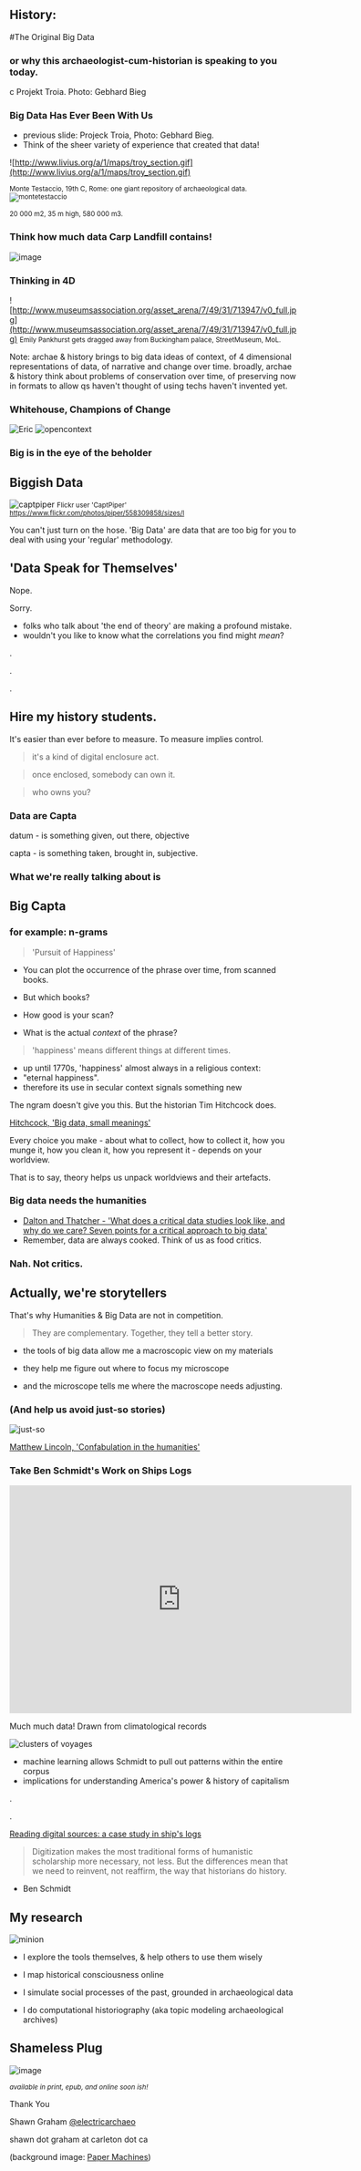 ## History: 
#The Original Big Data


### or why this archaeologist-cum-historian is speaking to you today.
<section data-background="https://dl.dropboxusercontent.com/u/37716296/troy_pba_pottery_tent.jpg">


c Projekt Troia. Photo: Gebhard Bieg


### Big Data Has Ever Been With Us
+ previous slide: Projeck Troia, Photo: Gebhard Bieg.
+ Think of the sheer variety of experience that created that data!

![http://www.livius.org/a/1/maps/troy_section.gif](http://www.livius.org/a/1/maps/troy_section.gif)


<small> Monte Testaccio, 19th C, Rome: one giant repository of archaeological data. 
![montetestaccio](https://nulladiessinelinea.files.wordpress.com/2008/05/il-monte-testaccio.jpg)

20 000 m2, 35 m high, 580 000 m3.</small>


### Think how much data Carp Landfill contains!
![image](http://stittsvillecentral.ottawastartinter.netdna-cdn.com/wp-content/uploads/2014/09/20140825_150613-1038x518.jpg)


### Thinking in 4D
![http://www.museumsassociation.org/asset_arena/7/49/31/713947/v0_full.jpg](http://www.museumsassociation.org/asset_arena/7/49/31/713947/v0_full.jpg)
<small>Emily Pankhurst gets dragged away from Buckingham palace, StreetMuseum, MoL.</small>

Note: archae & history brings to big data ideas of context, of 4 dimensional representations of data, of narrative and change over time. broadly, archae & history think about problems of conservation over time, of preserving now in formats to allow qs haven't thought of using techs haven't invented yet.


### Whitehouse, Champions of Change
![Eric](https://dl.dropboxusercontent.com/u/37716296/Screen%20Shot%202015-03-30%20at%209.30.14%20PM.png)
![opencontext](https://dl.dropboxusercontent.com/u/37716296/Screen%20Shot%202015-03-30%20at%209.31.41%20PM.png)


### Big is in the eye of the beholder
## Biggish Data
![captpiper](https://farm2.staticflickr.com/1232/558309858_cbee42a37c_z.jpg)
<small>Flickr user 'CaptPiper' https://www.flickr.com/photos/piper/558309858/sizes/l</small>

You can't just turn on the hose. 'Big Data' are data that are too big for you to deal with using your 'regular' methodology. 


## 'Data Speak for Themselves'

Nope. 

Sorry.


+ folks who talk about 'the end of theory' are making a profound mistake.
+ wouldn't you like to know what the correlations you find might _mean_?


.

.

.

## Hire my history students.


It's easier than ever before to measure. To measure implies control.
> it's a kind of digital enclosure act.

> once enclosed, somebody can own it.

> who owns you?


### Data are Capta
datum - is something given, out there, objective

capta - is something taken, brought in, subjective.


### What we're really talking about is
## Big Capta


### for example: n-grams
> 'Pursuit of Happiness'

+ You can plot the occurrence of the phrase over time, from scanned books.


+ But which books?
+ How good is your scan?
+ What is the actual _context_ of the phrase?


> 'happiness' means different things at different times.


+ up until 1770s, 'happiness' almost always in a religious context:
+ "eternal happiness".
+ therefore its use in secular context signals something new


The ngram doesn't give you this. But the historian Tim Hitchcock does.

[Hitchcock, 'Big data, small meanings'](http://historyonics.blogspot.co.uk/2014/11/big-data-small-data-and-meaning_9.html)


Every choice you make - about what to collect, how to collect it, how you munge it, how you clean it, how you represent it - depends on your worldview. 

That is to say, theory helps us unpack worldviews and their artefacts.


### Big data needs the humanities

+ [Dalton and Thatcher - 'What does a critical data studies look like, and why do we care? Seven points for a critical approach to big data'](http://societyandspace.com/material/commentaries/craig-dalton-and-jim-thatcher-what-does-a-critical-data-studies-look-like-and-why-do-we-care-seven-points-for-a-critical-approach-to-big-data/)
+ Remember, data are always cooked. Think of us as food critics.
 


### Nah. Not critics. 

## Actually, we're storytellers

That's why Humanities & Big Data are not in competition.


>They are complementary. Together, they tell a better story.


+ the tools of big data allow me a macroscopic view on my materials
+ they help me figure out where to focus my microscope


+ and the microscope tells me where the macroscope needs adjusting.


### (And help us avoid just-so stories)

![just-so](http://cdni.condenast.co.uk/426x639/a_c/38-Just-So-Stories_EL_14nov12_pr_bt.jpg)

[Matthew Lincoln, 'Confabulation in the humanities'](http://matthewlincoln.net/2015/03/21/confabulation-in-the-humanities.html)


### Take Ben Schmidt's Work on Ships Logs

<iframe width="600" height="400" src="https://www.youtube.com/embed/Tn7fQ5mYHPA" frameborder="0" allowfullscreen></iframe>

Much much data! Drawn from climatological records


![clusters of voyages](http://2.bp.blogspot.com/-o_jbGMEgCMM/UHCARb0sJNI/AAAAAAAADjk/beFOdBTt1Gc/s640/Maury+clusters.png)

+ machine learning allows Schmidt to pull out patterns within the entire corpus
+ implications for understanding America's power & history of capitalism

.

.

[Reading digital sources: a case study in ship's logs](http://sappingattention.blogspot.ca/2012/11/reading-digital-sources-case-study-in.html)


> Digitization makes the most traditional forms of humanistic scholarship more necessary, not less. But the differences mean that we need to reinvent, not reaffirm, the way that historians do history. 

- Ben Schmidt


## My research
![minion](https://pbs.twimg.com/profile_images/411694091538165760/WO9XkQZa.jpeg)

+ I explore the tools themselves, & help others to use them wisely


+ I map historical consciousness online
+ I simulate social processes of the past, grounded in archaeological data
+ I do computational historiography (aka topic modeling archaeological archives)


## Shameless Plug
![image](https://ianmilli.files.wordpress.com/2014/12/p981hc_cov_revised.jpg)

<small>_available in print, epub, and online soon ish!_</small>


Thank You

Shawn Graham [@electricarchaeo](http://twitter.com/electricarchaeo)

shawn dot graham at carleton dot ca

(background image: [Paper Machines](http://metalab.harvard.edu/2012/07/paper-machines/))
